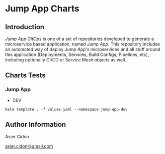 # Jump App Charts

## Introduction

*Jump App GitOps* is one of a set of repositories developed to generate a microservice based application, named _Jump App_. This repository includes an automated way of deploy _Jump App's_ microservices and all stuff around this application (Deployments, Services, Build Configs, Pipelines, etc), including optionally CI/CD or Service Mesh objects as well. 

## Charts Tests

### Jump App

- DEV

```$bash
helm template . -f values.yaml --namespace jump-app-dev
```

## Author Information

Asier Cidon

asier.cidon@gmail.com